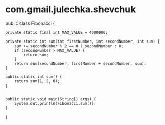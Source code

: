 # com.gmail.julechka.shevchuk

public class Fibonacci {

    private static final int MAX_VALUE = 4000000;

    private static int sum(int firstNumber, int secondNumber, int sum) {
        sum += secondNumber % 2 == 0 ? secondNumber : 0;
        if (secondNumber > MAX_VALUE) {
            return sum;
        }
        return sum(secondNumber, firstNumber + secondNumber, sum);
    }

    public static int sum() {
        return sum(1, 2, 0);
    }


    public static void main(String[] args) {
        System.out.println(Fibonacci.sum());
    }

}
